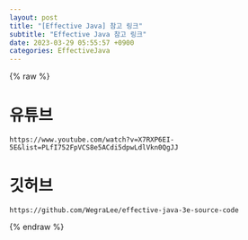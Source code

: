 ```yaml
---  
layout: post  
title: "[Effective Java] 참고 링크"  
subtitle: "Effective Java 참고 링크"  
date: 2023-03-29 05:55:57 +0900  
categories: EffectiveJava  
---  
```

{% raw %}  
  
# 유튜브  
	https://www.youtube.com/watch?v=X7RXP6EI-5E&list=PLfI752FpVCS8e5ACdi5dpwLdlVkn0QgJJ  
  
# 깃허브   
	https://github.com/WegraLee/effective-java-3e-source-code  
  
{% endraw %}